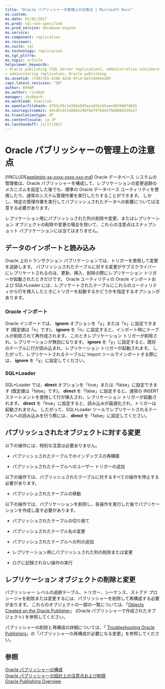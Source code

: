 ```yaml
---
title: "Oracle パブリッシャーの管理上の注意点 | Microsoft Docs"
ms.custom: 
ms.date: 03/01/2017
ms.prod: sql-non-specified
ms.prod_service: database-engine
ms.service: 
ms.component: replication
ms.reviewer: 
ms.suite: sql
ms.technology: replication
ms.tgt_pltfrm: 
ms.topic: article
helpviewer_keywords:
- Oracle publishing [SQL Server replication], administrative considerations
- administering replication, Oracle publishing
ms.assetid: cfd81fb5-419b-4a1b-97c4-be7c9d4ee289
caps.latest.revision: "29"
author: BYHAM
ms.author: rickbyh
manager: jhubbard
ms.workload: Inactive
ms.openlocfilehash: 4793c95c2e266e945ea1d32c65aeed83998fd656
ms.sourcegitcommit: 44cd5c651488b5296fb679f6d43f50d068339a27
ms.translationtype: HT
ms.contentlocale: ja-JP
ms.lasthandoff: 11/17/2017
---
```

# <a name="administrative-considerations-for-oracle-publishers"></a>Oracle パブリッシャーの管理上の注意点
[!INCLUDE[appliesto-ss-xxxx-xxxx-xxx-md](../../../includes/appliesto-ss-xxxx-xxxx-xxx-md.md)] Oracle データベース システムの管理者は、Oracle パブリッシャーを構成して、レプリケーションの変更追跡のメカニズムを設定した後でも、標準の Oracle データベース ユーティリティを使用したり、通常のシステム管理作業を実行したりすることができます。 しかし、特定の管理作業を実行してパブリッシュされたデータへの影響については注意する必要があります。  
  
 レプリケーション用にパブリッシュされた列の削除や変更、またはレプリケーション オブジェクトの削除や変更の場合を除いて、これらの注意点はスナップショット パブリケーションには当てはまりません。  
  
## <a name="importing-and-loading-data"></a>データのインポートと読み込み  
 Oracle 上のトランザクション パブリケーションでは、トリガーを使用して変更を追跡します。 パブリッシュされたテーブルに対する変更がサブスクライバーにレプリケートされるのは、更新、挿入、削除の際にレプリケーション トリガーが起動されたときだけです。 Oracle ユーティリティの Oracle インポートおよび SQL*Loader には、レプリケートされたテーブルにこれらのユーティリティから行を挿入したときにトリガーを起動するかどうかを指定するオプションがあります。  
  
### <a name="oracle-import"></a>Oracle インポート  
 Oracle インポートでは、 **ignore** オプションを「y」または「n」に設定できます (既定値は「n」です)。 **ignore** を「n」に設定すると、インポート時にテーブルが削除されて再作成されます。 このときレプリケーション トリガーが削除され、レプリケーションが無効になります。 **ignore** を「y」に設定すると、既存のテーブルに行が読み込まれ、レプリケーション トリガーが起動されます。 したがって、レプリケートされるテーブルに Import ツールでインポートする際には、 **ignore** を「y」に設定してください。  
  
### <a name="sqlloader"></a>SQL*Loader  
 SQL\*Loader では、**direct** オプションを「true」または「false」に設定できます (既定値は「false」です)。 **direct** を「false」に設定すると、通常の INSERT ステートメントを使用して行が挿入され、レプリケーション トリガーが起動されます。 **direct** を「true」に設定すると、読み込みが最適化され、トリガーは起動されません。 したがって、SQL*Loader ツールでレプリケートされるテーブルへの読み込みを行う際には、 **direct** を「false」に設定してください。  
  
## <a name="making-changes-to-published-objects"></a>パブリッシュされたオブジェクトに対する変更  
 以下の操作には、特別な注意は必要ありません。  
  
-   パブリッシュされたテーブルでのインデックスの再構築  
  
-   パブリッシュされたテーブルへのユーザー トリガーの追加  
  
 以下の操作では、パブリッシュされたテーブルに対するすべての操作を停止する必要があります。  
  
-   パブリッシュされたテーブルの移動  
  
 以下の操作では、パブリケーションを削除し、各操作を実行した後でパブリケーションを作成し直す必要があります。  
  
-   パブリッシュされたテーブルの切り捨て  
  
-   パブリッシュされたテーブル名の変更  
  
-   パブリッシュされたテーブルへの列の追加  
  
-   レプリケーション用にパブリッシュされた列の削除または変更  
  
-   ログに記録されない操作の実行  
  
## <a name="dropping-or-modifying-replication-objects"></a>レプリケーション オブジェクトの削除と変更  
 パブリッシャー レベルの追跡テーブル、トリガー、シーケンス、ストアド プロシージャを削除または変更するには、パブリッシャーを削除して再構成する必要があります。 これらのオブジェクトの一部の一覧については、「[Objects Created on the Oracle Publisher](../../../relational-databases/replication/non-sql/objects-created-on-the-oracle-publisher.md)」 (Oracle パブリッシャーで作成されたオブジェクト) を参照してください。  
  
 パブリッシャーの削除と再構成の詳細については、「 [Troubleshooting Oracle Publishers](../../../relational-databases/replication/non-sql/troubleshooting-oracle-publishers.md)」の「パブリッシャーの再構成が必要になる変更」を参照してください。  
  
## <a name="see-also"></a>参照  
 [Oracle パブリッシャーの構成](../../../relational-databases/replication/non-sql/configure-an-oracle-publisher.md)   
 [Oracle パブリッシャーの設計上の注意点および制限](../../../relational-databases/replication/non-sql/design-considerations-and-limitations-for-oracle-publishers.md)   
 [Oracle Publishing Overview](../../../relational-databases/replication/non-sql/oracle-publishing-overview.md)  
  
  
